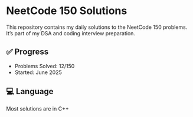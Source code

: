 # NeetCode 150 Solutions

This repository contains my daily solutions to the NeetCode 150 problems.  
It’s part of my DSA and coding interview preparation.

## ✅ Progress
- Problems Solved: 12/150
- Started: June 2025

## 💻 Language
Most solutions are in C++
